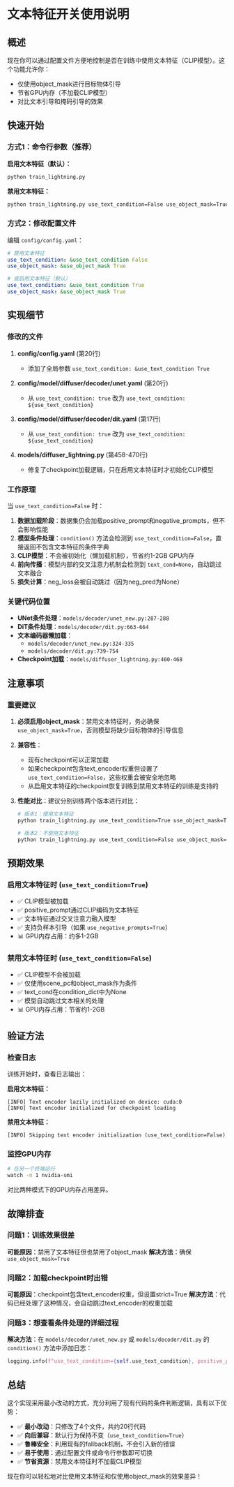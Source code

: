 # 文本特征开关使用说明

## 概述

现在你可以通过配置文件方便地控制是否在训练中使用文本特征（CLIP模型）。这个功能允许你：
- 仅使用object_mask进行目标物体引导
- 节省GPU内存（不加载CLIP模型）
- 对比文本引导和掩码引导的效果

## 快速开始

### 方式1：命令行参数（推荐）

**启用文本特征（默认）：**
```bash
python train_lightning.py
```

**禁用文本特征：**
```bash
python train_lightning.py use_text_condition=False use_object_mask=True
```

### 方式2：修改配置文件

编辑 `config/config.yaml`：

```yaml
# 禁用文本特征
use_text_condition: &use_text_condition False
use_object_mask: &use_object_mask True

# 或启用文本特征（默认）
use_text_condition: &use_text_condition True
use_object_mask: &use_object_mask True
```

## 实现细节

### 修改的文件

1. **config/config.yaml** (第20行)
   - 添加了全局参数 `use_text_condition: &use_text_condition True`

2. **config/model/diffuser/decoder/unet.yaml** (第20行)
   - 从 `use_text_condition: true` 改为 `use_text_condition: ${use_text_condition}`

3. **config/model/diffuser/decoder/dit.yaml** (第17行)
   - 从 `use_text_condition: true` 改为 `use_text_condition: ${use_text_condition}`

4. **models/diffuser_lightning.py** (第458-470行)
   - 修复了checkpoint加载逻辑，只在启用文本特征时才初始化CLIP模型

### 工作原理

当 `use_text_condition=False` 时：

1. **数据加载阶段**：数据集仍会加载positive_prompt和negative_prompts，但不会影响性能
2. **模型条件处理**：`condition()` 方法会检测到 `use_text_condition=False`，直接返回不包含文本特征的条件字典
3. **CLIP模型**：不会被初始化（懒加载机制），节省约1-2GB GPU内存
4. **前向传播**：模型内部的交叉注意力机制会检测到 `text_cond=None`，自动跳过文本融合
5. **损失计算**：neg_loss会被自动跳过（因为neg_pred为None）

### 关键代码位置

- **UNet条件处理**：`models/decoder/unet_new.py:287-288`
- **DiT条件处理**：`models/decoder/dit.py:663-664`
- **文本编码器懒加载**：
  - `models/decoder/unet_new.py:324-335`
  - `models/decoder/dit.py:739-754`
- **Checkpoint加载**：`models/diffuser_lightning.py:460-468`

## 注意事项

### 重要建议

1. **必须启用object_mask**：禁用文本特征时，务必确保 `use_object_mask=True`，否则模型将缺少目标物体的引导信息

2. **兼容性**：
   - 现有checkpoint可以正常加载
   - 如果checkpoint包含text_encoder权重但设置了 `use_text_condition=False`，这些权重会被安全地忽略
   - 从启用文本特征的checkpoint恢复训练到禁用文本特征的训练是支持的

3. **性能对比**：建议分别训练两个版本进行对比：
   ```bash
   # 版本1：使用文本特征
   python train_lightning.py use_text_condition=True use_object_mask=True
   
   # 版本2：不使用文本特征
   python train_lightning.py use_text_condition=False use_object_mask=True
   ```

## 预期效果

### 启用文本特征时 (`use_text_condition=True`)

- ✅ CLIP模型被加载
- ✅ positive_prompt通过CLIP编码为文本特征
- ✅ 文本特征通过交叉注意力融入模型
- ✅ 支持负样本引导（如果 `use_negative_prompts=True`）
- 📊 GPU内存占用：约多1-2GB

### 禁用文本特征时 (`use_text_condition=False`)

- ✅ CLIP模型不会被加载
- ✅ 仅使用scene_pc和object_mask作为条件
- ✅ text_cond在condition_dict中为None
- ✅ 模型自动跳过文本相关的处理
- 📊 GPU内存占用：节省约1-2GB

## 验证方法

### 检查日志

训练开始时，查看日志输出：

**启用文本特征：**
```
[INFO] Text encoder lazily initialized on device: cuda:0
[INFO] Text encoder initialized for checkpoint loading
```

**禁用文本特征：**
```
[INFO] Skipping text encoder initialization (use_text_condition=False)
```

### 监控GPU内存

```bash
# 在另一个终端运行
watch -n 1 nvidia-smi
```

对比两种模式下的GPU内存占用差异。

## 故障排查

### 问题1：训练效果很差

**可能原因**：禁用了文本特征但也禁用了object_mask
**解决方法**：确保 `use_object_mask=True`

### 问题2：加载checkpoint时出错

**可能原因**：checkpoint包含text_encoder权重，但设置strict=True
**解决方法**：代码已经处理了这种情况，会自动跳过text_encoder的权重加载

### 问题3：想查看条件处理的详细过程

**解决方法**：在 `models/decoder/unet_new.py` 或 `models/decoder/dit.py` 的 `condition()` 方法中添加日志：
```python
logging.info(f"use_text_condition={self.use_text_condition}, positive_prompt in data={('positive_prompt' in data)}")
```

## 总结

这个实现采用最小改动的方式，充分利用了现有代码的条件判断逻辑，具有以下优势：

- ✅ **最小改动**：只修改了4个文件，共约20行代码
- ✅ **向后兼容**：默认行为保持不变（`use_text_condition=True`）
- ✅ **鲁棒安全**：利用现有的fallback机制，不会引入新的错误
- ✅ **易于使用**：通过配置文件或命令行参数即可切换
- ✅ **节省资源**：禁用文本特征时不加载CLIP模型

现在你可以轻松地对比使用文本特征和仅使用object_mask的效果差异！

